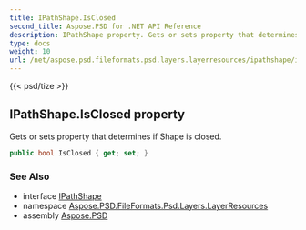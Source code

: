 ```yaml
---
title: IPathShape.IsClosed
second_title: Aspose.PSD for .NET API Reference
description: IPathShape property. Gets or sets property that determines if Shape is closed
type: docs
weight: 10
url: /net/aspose.psd.fileformats.psd.layers.layerresources/ipathshape/isclosed/
---
```

{{< psd/tize >}}
## IPathShape.IsClosed property

Gets or sets property that determines if Shape is closed.

```csharp
public bool IsClosed { get; set; }
```

### See Also

* interface [IPathShape](../)
* namespace [Aspose.PSD.FileFormats.Psd.Layers.LayerResources](../../ipathshape/)
* assembly [Aspose.PSD](../../../)


